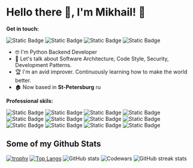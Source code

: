 # Hello there 👋, I'm Mikhail! 💪

**Get in touch:**

![Static Badge](https://img.shields.io/badge/MikhailKoptev-blue?logo=vk&link=https%3A%2F%2Fvk.com%2Fid4212973) 
![Static Badge](https://img.shields.io/badge/Git-Koptev-blue?logo=Github&color=gray&cacheSeconds=gray&link=https%3A%2F%2Fgithub.com%2Fkoptev-koptev)
![Static Badge](https://img.shields.io/badge/Inst-MihalisPR-black?logo=Instagram&logoColor=red&labelColor=black&color=black)
![Static Badge](https://codewars.com/users/koptev-koptev/badges/micro?logo=vk&link=https%3A%2F%2Fcodewars.com%2Fusers%2Fkoptev-koptev)

- 🤓 I'm Python Backend Developer
- 💬 Let's talk about Software Architecture, Code Style, Security, Development Patterns.
- 🏆 I'm an avid improver. Continuously learning how to make the world better.
- 🏚️ Now based in **St-Petersburg** ru

**Professional skils:**

![Static Badge](https://img.shields.io/badge/Python-black?logo=Python)
![Static Badge](https://img.shields.io/badge/Linux-black?logo=Linux)
![Static Badge](https://img.shields.io/badge/VSCode-black?logo=Visual%20Studio%20Code&logoColor=blue)
![Static Badge](https://img.shields.io/badge/PostgreSQL-black?logo=PostgreSQL&logoColor=blue)
![Static Badge](https://img.shields.io/badge/Nginx-black?logo=Nginx&logoColor=green)
![Static Badge](https://img.shields.io/badge/Git-black?logo=Git&logoColor=orange)
![Static Badge](https://img.shields.io/badge/Docker-black?logo=Docker&logoColor=blue)
![Static Badge](https://img.shields.io/badge/Gunicorn-black?logo=Gunicorn&logoColor=green)
![Static Badge](https://img.shields.io/badge/Django-black?logo=Django&logoColor=white)
![Static Badge](https://img.shields.io/badge/JWT-black?logo=JSON%20Web%20Tokens&logoColor=red)
![Static Badge](https://img.shields.io/badge/Postman-black?logo=Postman&logoColor=orange)
![Static Badge](https://img.shields.io/badge/Telegram_API-black?logo=Telegram&logoColor=blue)

## Some of my Github Stats
[![trophy](https://github-profile-trophy.vercel.app/?username=koptev-koptev)](https://github.com/koptev-koptev/github-profile-trophy)
[![Top Langs](https://github-readme-stats.vercel.app/api/top-langs/?username=koptev-koptev)](https://github.com/koptev-koptev/github-readme-stats)
![GitHub stats](https://github-readme-stats.vercel.app/api?username=koptev-koptev&show_icons=true&count_private=true)
![Codewars](https://github.r2v.ch/codewars?user=koptev-koptev&theme=gradient_light)
![GitHub streak stats](https://streak-stats.demolab.com/?user=koptev-koptev)

